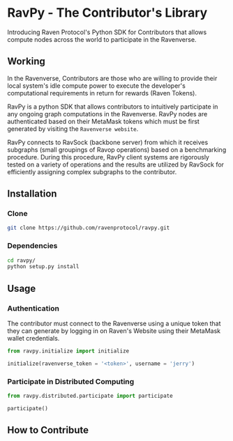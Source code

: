 # RavPy - The Contributor's Library

Introducing Raven Protocol's Python SDK for Contributors that allows compute nodes across the world to participate in the Ravenverse. 

## Working

In the Ravenverse, Contributors are those who are willing to provide their local system's idle compute power to execute the developer's computational requirements in return for rewards (Raven Tokens).

RavPy is a python SDK that allows contributors to intuitively participate in any ongoing graph computations in the Ravenverse. RavPy nodes are authenticated based on their MetaMask tokens which must be first generated by visiting the ```Ravenverse website```.

RavPy connects to RavSock (backbone server) from which it receives subgraphs (small groupings of Ravop operations) based on a benchmarking procedure. During this procedure, RavPy client systems are rigorously tested on a variety of operations and the results are utilized by RavSock for efficiently assigning complex subgraphs to the contributor.  

## Installation

### Clone
```bash
git clone https://github.com/ravenprotocol/ravpy.git
```

### Dependencies
```bash
cd ravpy/
python setup.py install
```

## Usage

### Authentication

The contributor must connect to the Ravenverse using a unique token that they can generate by logging in on Raven's Website using their MetaMask wallet credentials.   

```python
from ravpy.initialize import initialize

initialize(ravenverse_token = '<token>', username = 'jerry')
```

### Participate in Distributed Computing

```python
from ravpy.distributed.participate import participate

participate()
```

## How to Contribute
